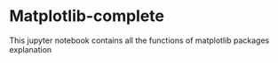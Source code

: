 # Matplotlib-complete

This jupyter notebook contains all the functions of matplotlib packages explanation
